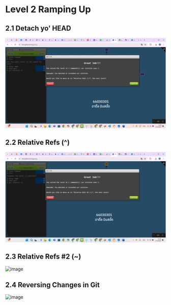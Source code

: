 # Level 2 Ramping Up

## 2.1 Detach yo' HEAD
![alt text](image-5.png)

## 2.2 Relative Refs (^)
![alt text](image-6.png)

## 2.3 Relative Refs #2 (~)
![image](https://github.com/user-attachments/assets/86e660f2-c317-4706-804c-0b7f85858993)

## 2.4 Reversing Changes in Git
![image](https://github.com/user-attachments/assets/c7fadc65-26cb-44f3-bd6e-44eec608caab)
